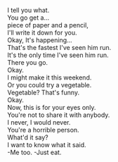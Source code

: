 
I tell you what.    
You go get a...    
piece of paper and a pencil,    
I'll write it down for you.    
Okay, It's happening...    
That's the fastest I've seen him run.    
It's the only time I've seen him run.    
There you go.    
Okay.    
I might make it this weekend.    
Or you could try a vegetable.    
Vegetable? That's funny.    
Okay.    
Now, this is for your eyes only.    
You're not to share it with anybody.    
I never, I would never.    
You're a horrible person.    
What'd it say?    
I want to know what it said.    
-Me too.  -Just eat.    











